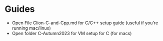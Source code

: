 # Guides

- Open File Clion-C-and-Cpp.md for C/C++ setup guide (useful if you're running mac/linux)
- Open folder C-Autumn2023 for VM setup for C (for macs)
